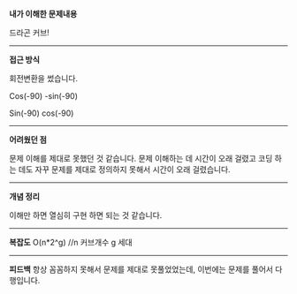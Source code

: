 **내가 이해한 문제내용**

드라곤 커브!

 <hr/>
 
**접근 방식**

회전변환을 썼습니다.

Cos(-90) -sin(-90)

Sin(-90) cos(-90) 

 <hr/>
 
**어려웠던 점**

문제 이해를 제대로 못했던 것 같습니다. 문제 이해하는 데 시간이 오래 걸렸고
코딩 하는 데도 자꾸 문제를 제대로 정의하지 못해서 시간이 오래 걸렸습니다. 


<hr/>

**개념 정리**

이해만 하면 열심히 구현 하면 되는 것 같습니다.

<hr/>

**복잡도**
O(n*2^g) //n 커브개수 g 세대

<hr/>

**피드백**
항상 꼼꼼하지 못해서 문제를 제대로 못풀었었는데, 이번에는 문제를 풀어서 다행입니다.
